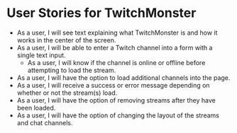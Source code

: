 # User Stories for TwitchMonster

* As a user, I will see text explaining what TwitchMonster is and how it works in the center of the screen.
* As a user, I will be able to enter a Twitch channel into a form with a single text input.
    * As a user, I will know if the channel is online or offline before attempting to load the stream.
* As a user, I will have the option to load additional channels into the page.
* As a user, I will receive a success or error message depending on whether or not the stream(s) load.
* As a user, I will have the option of removing streams after they have been loaded.
* As a user, I will have the option of changing the layout of the streams and chat channels.
